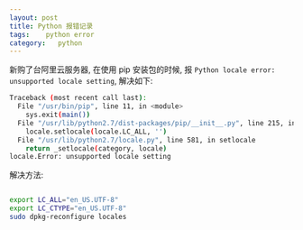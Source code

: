 ```yaml
---
layout: post
title: Python 报错记录
tags:    python error
category:   python
---
```




新购了台阿里云服务器, 在使用 pip 安装包的时候, 报 `Python locale error: unsupported locale setting`, 解决如下:


```sh
Traceback (most recent call last):
  File "/usr/bin/pip", line 11, in <module>
    sys.exit(main())
  File "/usr/lib/python2.7/dist-packages/pip/__init__.py", line 215, in main
    locale.setlocale(locale.LC_ALL, '')
  File "/usr/lib/python2.7/locale.py", line 581, in setlocale
    return _setlocale(category, locale)
locale.Error: unsupported locale setting

```

解决方法:

```sh

export LC_ALL="en_US.UTF-8"
export LC_CTYPE="en_US.UTF-8"
sudo dpkg-reconfigure locales
```

